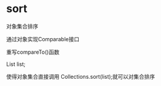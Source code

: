 # sort
对象集合排序

 通过对象实现Comparable接口

 重写compareTo()函数

 List<Person> list;

 使得对象集合直接调用 Collections.sort(list);就可以对集合排序
